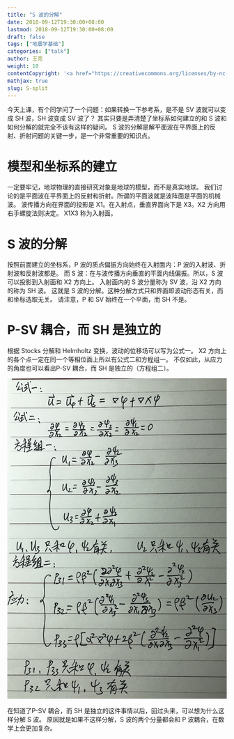 ```yaml
---
title: "S 波的分解"
date: 2018-09-12T19:30:00+08:00
lastmod: 2018-09-12T19:30:00+08:00
draft: false
tags: ["地震学基础"]
categories: ["talk"]
author: 王亮
weight: 10
contentCopyright: '<a href="https://creativecommons.org/licenses/by-nc-sa/4.0/deed.zh" rel="noopener" target="_blank">CC 4.0</a>'
mathjax: true
slug: S-split
---
```


今天上课，有个同学问了一个问题：如果转换一下参考系，是不是 SV 波就可以变成 SH 波，SH 波变成 SV 波了？
其实只要是弄清楚了坐标系如何建立的和 S 波和如何分解的就完全不该有这样的疑问。
S 波的分解是解平面波在平界面上的反射、折射问题的关键一步，是一个非常重要的知识点。

# 模型和坐标系的建立

一定要牢记，地球物理的直接研究对象是地球的模型，而不是真实地球。
我们讨论的是平面波在平界面上的反射和折射。所谓的平面波就是波阵面是平面的机械波。
波传播方向在界面的投影是 X1。在入射点，垂直界面向下是 X3。X2 方向用右手螺旋法则决定。
X1X3 称为入射面。

# S 波的分解

按照前面建立的坐标系，P 波的质点偏振方向始终在入射面内：P 波的入射波、折射波和反射波都是。
而 S 波：在与波传播方向垂直的平面内线偏振。所以，S 波可以投影到入射面和 X2 方向上。
入射面内的 S 波分量称为 SV 波，沿 X2 方向的称为 SH 波。
这就是 S 波的分解。这种分解方式只和界面即波动形态有关，而和坐标选取无关。
请注意，P 和 SV 始终在一个平面，而 SH 不是。

#  P-SV 耦合，而 SH 是独立的

根据 Stocks 分解和 Helmholtz 变换，波动的位移场可以写为公式一。
X2 方向上的各个点一定在同一个等相位面上所以有公式二和方程组一。
不仅如此，从应力的角度也可以看出P-SV 耦合，而 SH 是独立的（方程组二）。

![pic](/media/2018091201.png)

在知道了P-SV 耦合，而 SH 是独立的这件事情以后，回过头来，可以想为什么这样分解 S 波。
原因就是如果不这样分解，S 波的两个分量都会和 P 波耦合，在数学上会更加复杂。
